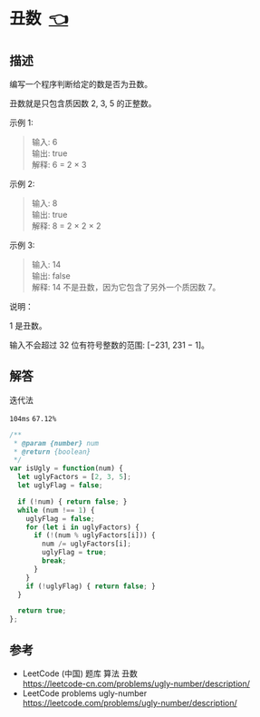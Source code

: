 # <a id="uglyNumber"></a>丑数&nbsp;&nbsp;[:point_left:][readme.problemSet.algorithm.uglyNumber] #

## 描述 ##

编写一个程序判断给定的数是否为丑数。

丑数就是只包含质因数 2, 3, 5 的正整数。

示例 1:

> 输入: 6  
> 输出: true  
> 解释: 6 = 2 × 3

示例 2:

> 输入: 8  
> 输出: true  
> 解释: 8 = 2 × 2 × 2

示例 3:

> 输入: 14  
> 输出: false  
> 解释: 14 不是丑数，因为它包含了另外一个质因数 7。

说明：

1 是丑数。

输入不会超过 32 位有符号整数的范围: [−231,  231 − 1]。

## 解答 ##

迭代法

`104ms` `67.12%`

```javascript
/**
 * @param {number} num
 * @return {boolean}
 */
var isUgly = function(num) {
  let uglyFactors = [2, 3, 5];
  let uglyFlag = false;

  if (!num) { return false; }
  while (num !== 1) {
    uglyFlag = false;
    for (let i in uglyFactors) {
      if (!(num % uglyFactors[i])) {
        num /= uglyFactors[i];
        uglyFlag = true;
        break;
      }
    }
    if (!uglyFlag) { return false; }
  }

  return true;
};
```

## 参考 ##

* LeetCode (中国) 题库 算法 丑数  
  <https://leetcode-cn.com/problems/ugly-number/description/>
* LeetCode problems ugly-number  
  <https://leetcode.com/problems/ugly-number/description/>

<!-- 链接 开始 -->
[readme.problemSet.algorithm.uglyNumber]: ../../README.md#problemSet.algorithm.uglyNumber "README"
<!-- 链接 结束 -->